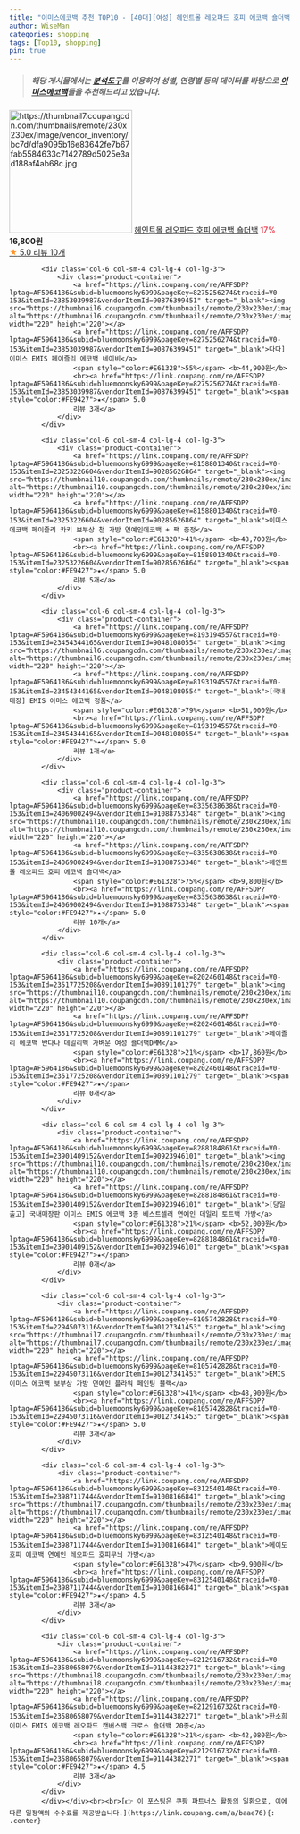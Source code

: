 ```yaml
---
title: "이미스에코백 추천 TOP10 - [40대][여성] 헤인트몰 레오파드 호피 에코백 숄더백"
author: WiseMan
categories: shopping
tags: [Top10, shopping]
pin: true
---
```


> ##### 해당 게시물에서는 [**분석도구**](https://itemscout.io/)를 이용하여 **성별**, **연령별** 등의 데이터를 바탕으로 [**이미스에코백**](https://link.coupang.com/a/baae76)들을 추천해드리고 있습니다.
<div class="container"><div class="row">
            <div class="col-6 col-sm-4 col-lg-4 col-lg-3">
                <div class="product-container">
                    <a href="https://link.coupang.com/re/AFFSDP?lptag=AF5964186&subid=bluemoonsky6999&pageKey=8335638638&traceid=V0-153&itemId=24069002490&vendorItemId=91088753324" target="_blank"><img src="https://thumbnail7.coupangcdn.com/thumbnails/remote/230x230ex/image/vendor_inventory/bc7d/dfa9095b16e83642fe7b67fab5584633c7142789d5025e3ad188af4ab68c.jpg" alt="https://thumbnail7.coupangcdn.com/thumbnails/remote/230x230ex/image/vendor_inventory/bc7d/dfa9095b16e83642fe7b67fab5584633c7142789d5025e3ad188af4ab68c.jpg" width="220" height="220"></a>
                    <a href="https://link.coupang.com/re/AFFSDP?lptag=AF5964186&subid=bluemoonsky6999&pageKey=8335638638&traceid=V0-153&itemId=24069002490&vendorItemId=91088753324" target="_blank">헤인트몰 레오파드 호피 에코백 숄더백</a>
                    <span style="color:#E61328">17%</span> <b>16,800원</b>
                    <br><a href="https://link.coupang.com/re/AFFSDP?lptag=AF5964186&subid=bluemoonsky6999&pageKey=8335638638&traceid=V0-153&itemId=24069002490&vendorItemId=91088753324" target="_blank"><span style="color:#FE9427">★</span> 5.0
                    리뷰 10개</a>
                </div>
            </div>
            
            <div class="col-6 col-sm-4 col-lg-4 col-lg-3">
                <div class="product-container">
                    <a href="https://link.coupang.com/re/AFFSDP?lptag=AF5964186&subid=bluemoonsky6999&pageKey=8275256274&traceid=V0-153&itemId=23853039987&vendorItemId=90876399451" target="_blank"><img src="https://thumbnail6.coupangcdn.com/thumbnails/remote/230x230ex/image/vendor_inventory/030f/2a0c0a29e4d3ed60b515ac379a63f5a0d41844d02f8e659073bb9f884e42.png" alt="https://thumbnail6.coupangcdn.com/thumbnails/remote/230x230ex/image/vendor_inventory/030f/2a0c0a29e4d3ed60b515ac379a63f5a0d41844d02f8e659073bb9f884e42.png" width="220" height="220"></a>
                    <a href="https://link.coupang.com/re/AFFSDP?lptag=AF5964186&subid=bluemoonsky6999&pageKey=8275256274&traceid=V0-153&itemId=23853039987&vendorItemId=90876399451" target="_blank">다다] 이미스 EMIS 페이즐리 에코백 네이비</a>
                    <span style="color:#E61328">55%</span> <b>44,900원</b>
                    <br><a href="https://link.coupang.com/re/AFFSDP?lptag=AF5964186&subid=bluemoonsky6999&pageKey=8275256274&traceid=V0-153&itemId=23853039987&vendorItemId=90876399451" target="_blank"><span style="color:#FE9427">★</span> 5.0
                    리뷰 3개</a>
                </div>
            </div>
            
            <div class="col-6 col-sm-4 col-lg-4 col-lg-3">
                <div class="product-container">
                    <a href="https://link.coupang.com/re/AFFSDP?lptag=AF5964186&subid=bluemoonsky6999&pageKey=8158801340&traceid=V0-153&itemId=23253226604&vendorItemId=90285626864" target="_blank"><img src="https://thumbnail10.coupangcdn.com/thumbnails/remote/230x230ex/image/vendor_inventory/28db/f4e3bb1d718cb3467320305ceb39152ee56ab430084edfdbb9d8be02ab05.png" alt="https://thumbnail10.coupangcdn.com/thumbnails/remote/230x230ex/image/vendor_inventory/28db/f4e3bb1d718cb3467320305ceb39152ee56ab430084edfdbb9d8be02ab05.png" width="220" height="220"></a>
                    <a href="https://link.coupang.com/re/AFFSDP?lptag=AF5964186&subid=bluemoonsky6999&pageKey=8158801340&traceid=V0-153&itemId=23253226604&vendorItemId=90285626864" target="_blank">이미스 에코백 페이즐리 카키 보부상 천 가방 연예인에코백 + 팩 증정</a>
                    <span style="color:#E61328">41%</span> <b>48,700원</b>
                    <br><a href="https://link.coupang.com/re/AFFSDP?lptag=AF5964186&subid=bluemoonsky6999&pageKey=8158801340&traceid=V0-153&itemId=23253226604&vendorItemId=90285626864" target="_blank"><span style="color:#FE9427">★</span> 5.0
                    리뷰 5개</a>
                </div>
            </div>
            
            <div class="col-6 col-sm-4 col-lg-4 col-lg-3">
                <div class="product-container">
                    <a href="https://link.coupang.com/re/AFFSDP?lptag=AF5964186&subid=bluemoonsky6999&pageKey=8193194557&traceid=V0-153&itemId=23454344165&vendorItemId=90481080554" target="_blank"><img src="https://thumbnail6.coupangcdn.com/thumbnails/remote/230x230ex/image/vendor_inventory/4ccf/1b7d202f167f35a97db1a42027f5de195b9deedb04a6ca92afb117043e8e.jpeg" alt="https://thumbnail6.coupangcdn.com/thumbnails/remote/230x230ex/image/vendor_inventory/4ccf/1b7d202f167f35a97db1a42027f5de195b9deedb04a6ca92afb117043e8e.jpeg" width="220" height="220"></a>
                    <a href="https://link.coupang.com/re/AFFSDP?lptag=AF5964186&subid=bluemoonsky6999&pageKey=8193194557&traceid=V0-153&itemId=23454344165&vendorItemId=90481080554" target="_blank">[국내매장] EMIS 이미스 에코백 정품</a>
                    <span style="color:#E61328">79%</span> <b>51,000원</b>
                    <br><a href="https://link.coupang.com/re/AFFSDP?lptag=AF5964186&subid=bluemoonsky6999&pageKey=8193194557&traceid=V0-153&itemId=23454344165&vendorItemId=90481080554" target="_blank"><span style="color:#FE9427">★</span> 5.0
                    리뷰 1개</a>
                </div>
            </div>
            
            <div class="col-6 col-sm-4 col-lg-4 col-lg-3">
                <div class="product-container">
                    <a href="https://link.coupang.com/re/AFFSDP?lptag=AF5964186&subid=bluemoonsky6999&pageKey=8335638638&traceid=V0-153&itemId=24069002494&vendorItemId=91088753348" target="_blank"><img src="https://thumbnail10.coupangcdn.com/thumbnails/remote/230x230ex/image/vendor_inventory/0661/47b7381ab5201609385a0ef1b68b8e89684dd81a067908e381ab33c33532.jpg" alt="https://thumbnail10.coupangcdn.com/thumbnails/remote/230x230ex/image/vendor_inventory/0661/47b7381ab5201609385a0ef1b68b8e89684dd81a067908e381ab33c33532.jpg" width="220" height="220"></a>
                    <a href="https://link.coupang.com/re/AFFSDP?lptag=AF5964186&subid=bluemoonsky6999&pageKey=8335638638&traceid=V0-153&itemId=24069002494&vendorItemId=91088753348" target="_blank">헤인트몰 레오파드 호피 에코백 숄더백</a>
                    <span style="color:#E61328">75%</span> <b>9,800원</b>
                    <br><a href="https://link.coupang.com/re/AFFSDP?lptag=AF5964186&subid=bluemoonsky6999&pageKey=8335638638&traceid=V0-153&itemId=24069002494&vendorItemId=91088753348" target="_blank"><span style="color:#FE9427">★</span> 5.0
                    리뷰 10개</a>
                </div>
            </div>
            
            <div class="col-6 col-sm-4 col-lg-4 col-lg-3">
                <div class="product-container">
                    <a href="https://link.coupang.com/re/AFFSDP?lptag=AF5964186&subid=bluemoonsky6999&pageKey=8202460148&traceid=V0-153&itemId=23517725208&vendorItemId=90891101279" target="_blank"><img src="https://thumbnail10.coupangcdn.com/thumbnails/remote/230x230ex/image/vendor_inventory/5583/764be492365266f1bf60bbd786c2a9efefb2f12cab7de29db22d24258ce0.jpg" alt="https://thumbnail10.coupangcdn.com/thumbnails/remote/230x230ex/image/vendor_inventory/5583/764be492365266f1bf60bbd786c2a9efefb2f12cab7de29db22d24258ce0.jpg" width="220" height="220"></a>
                    <a href="https://link.coupang.com/re/AFFSDP?lptag=AF5964186&subid=bluemoonsky6999&pageKey=8202460148&traceid=V0-153&itemId=23517725208&vendorItemId=90891101279" target="_blank">페이즐리 에코백 반다나 데일리백 가벼운 여성 숄더백DMM</a>
                    <span style="color:#E61328">21%</span> <b>17,860원</b>
                    <br><a href="https://link.coupang.com/re/AFFSDP?lptag=AF5964186&subid=bluemoonsky6999&pageKey=8202460148&traceid=V0-153&itemId=23517725208&vendorItemId=90891101279" target="_blank"><span style="color:#FE9427">★</span> 
                    리뷰 0개</a>
                </div>
            </div>
            
            <div class="col-6 col-sm-4 col-lg-4 col-lg-3">
                <div class="product-container">
                    <a href="https://link.coupang.com/re/AFFSDP?lptag=AF5964186&subid=bluemoonsky6999&pageKey=8288184861&traceid=V0-153&itemId=23901409152&vendorItemId=90923946101" target="_blank"><img src="https://thumbnail10.coupangcdn.com/thumbnails/remote/230x230ex/image/vendor_inventory/0536/09643c82c096fba5f3317bfbb87ace5fb9cf2e9807675165619d28739bf5.png" alt="https://thumbnail10.coupangcdn.com/thumbnails/remote/230x230ex/image/vendor_inventory/0536/09643c82c096fba5f3317bfbb87ace5fb9cf2e9807675165619d28739bf5.png" width="220" height="220"></a>
                    <a href="https://link.coupang.com/re/AFFSDP?lptag=AF5964186&subid=bluemoonsky6999&pageKey=8288184861&traceid=V0-153&itemId=23901409152&vendorItemId=90923946101" target="_blank">[당일출고] 국내매장판 이미스 EMIS 에코백 3종 베스트셀러 연예인 데일리 토트백 가방</a>
                    <span style="color:#E61328">21%</span> <b>52,000원</b>
                    <br><a href="https://link.coupang.com/re/AFFSDP?lptag=AF5964186&subid=bluemoonsky6999&pageKey=8288184861&traceid=V0-153&itemId=23901409152&vendorItemId=90923946101" target="_blank"><span style="color:#FE9427">★</span> 
                    리뷰 0개</a>
                </div>
            </div>
            
            <div class="col-6 col-sm-4 col-lg-4 col-lg-3">
                <div class="product-container">
                    <a href="https://link.coupang.com/re/AFFSDP?lptag=AF5964186&subid=bluemoonsky6999&pageKey=8105742828&traceid=V0-153&itemId=22945073116&vendorItemId=90127341453" target="_blank"><img src="https://thumbnail7.coupangcdn.com/thumbnails/remote/230x230ex/image/vendor_inventory/55b4/fab5accd6adee0c2c3a905226adaf5e93bfee07353aaebf197bcb20e9115.jpeg" alt="https://thumbnail7.coupangcdn.com/thumbnails/remote/230x230ex/image/vendor_inventory/55b4/fab5accd6adee0c2c3a905226adaf5e93bfee07353aaebf197bcb20e9115.jpeg" width="220" height="220"></a>
                    <a href="https://link.coupang.com/re/AFFSDP?lptag=AF5964186&subid=bluemoonsky6999&pageKey=8105742828&traceid=V0-153&itemId=22945073116&vendorItemId=90127341453" target="_blank">EMIS 이미스 에코백 보부상 가방 연예인 플라워 페인팅 블랙</a>
                    <span style="color:#E61328">41%</span> <b>48,900원</b>
                    <br><a href="https://link.coupang.com/re/AFFSDP?lptag=AF5964186&subid=bluemoonsky6999&pageKey=8105742828&traceid=V0-153&itemId=22945073116&vendorItemId=90127341453" target="_blank"><span style="color:#FE9427">★</span> 5.0
                    리뷰 3개</a>
                </div>
            </div>
            
            <div class="col-6 col-sm-4 col-lg-4 col-lg-3">
                <div class="product-container">
                    <a href="https://link.coupang.com/re/AFFSDP?lptag=AF5964186&subid=bluemoonsky6999&pageKey=8312540148&traceid=V0-153&itemId=23987117444&vendorItemId=91008166841" target="_blank"><img src="https://thumbnail7.coupangcdn.com/thumbnails/remote/230x230ex/image/vendor_inventory/85f3/7437bf73f5ccd1ffb9802ee438c012d351c14d19df7793db6d0c5e8d467f.jpg" alt="https://thumbnail7.coupangcdn.com/thumbnails/remote/230x230ex/image/vendor_inventory/85f3/7437bf73f5ccd1ffb9802ee438c012d351c14d19df7793db6d0c5e8d467f.jpg" width="220" height="220"></a>
                    <a href="https://link.coupang.com/re/AFFSDP?lptag=AF5964186&subid=bluemoonsky6999&pageKey=8312540148&traceid=V0-153&itemId=23987117444&vendorItemId=91008166841" target="_blank">메이도 호피 에코백 연예인 레오파드 호피무늬 가방</a>
                    <span style="color:#E61328">47%</span> <b>9,900원</b>
                    <br><a href="https://link.coupang.com/re/AFFSDP?lptag=AF5964186&subid=bluemoonsky6999&pageKey=8312540148&traceid=V0-153&itemId=23987117444&vendorItemId=91008166841" target="_blank"><span style="color:#FE9427">★</span> 4.5
                    리뷰 3개</a>
                </div>
            </div>
            
            <div class="col-6 col-sm-4 col-lg-4 col-lg-3">
                <div class="product-container">
                    <a href="https://link.coupang.com/re/AFFSDP?lptag=AF5964186&subid=bluemoonsky6999&pageKey=8212916732&traceid=V0-153&itemId=23580658079&vendorItemId=91144382271" target="_blank"><img src="https://thumbnail8.coupangcdn.com/thumbnails/remote/230x230ex/image/vendor_inventory/332c/c90dcadb778884bb3a524a017790cf5e8cc2d4a3d69e73408e2a783c9668.png" alt="https://thumbnail8.coupangcdn.com/thumbnails/remote/230x230ex/image/vendor_inventory/332c/c90dcadb778884bb3a524a017790cf5e8cc2d4a3d69e73408e2a783c9668.png" width="220" height="220"></a>
                    <a href="https://link.coupang.com/re/AFFSDP?lptag=AF5964186&subid=bluemoonsky6999&pageKey=8212916732&traceid=V0-153&itemId=23580658079&vendorItemId=91144382271" target="_blank">한소희 이미스 EMIS 에코백 레오파드 캔버스백 크로스 숄더백 20종</a>
                    <span style="color:#E61328">21%</span> <b>42,080원</b>
                    <br><a href="https://link.coupang.com/re/AFFSDP?lptag=AF5964186&subid=bluemoonsky6999&pageKey=8212916732&traceid=V0-153&itemId=23580658079&vendorItemId=91144382271" target="_blank"><span style="color:#FE9427">★</span> 4.5
                    리뷰 3개</a>
                </div>
            </div>
            </div></div><br><br>[👉 이 포스팅은 쿠팡 파트너스 활동의 일환으로, 이에 따른 일정액의 수수료를 제공받습니다.](https://link.coupang.com/a/baae76){: .center}